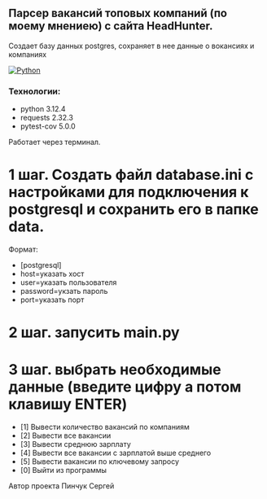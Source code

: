 ## Парсер вакансий  топовых компаний (по моему мнениею) с сайта HeadHunter.
Создает базу данных postgres, сохраняет в нее данные о вокансиях и компаниях

[![Python](https://img.shields.io/badge/-Python-464646?style=flat-square&logo=Python)](https://www.python.org/)

### Технологии:
- python 3.12.4
- requests 2.32.3
- pytest-cov 5.0.0

Работает через терминал.

 # 1 шаг. Создать файл database.ini с настройками для подключения к postgresql и сохранить его в папке data.

Формат:
- [postgresql]
- host=указать хост
- user=указать пользователя
- password=укзать пароль
- port=указать порт

# 2 шаг. запусить main.py 

# 3 шаг. выбрать необходимые данные (введите цифру а потом клавишу ENTER) 

- [1] Вывести количество вакансий по компаниям
- [2] Вывести все вакансии
- [3] Вывести среднюю зарплату
- [4] Вывести все вакансии с зарплатой выше среднего
- [5] Вывести вакансии по ключевому запросу
- [0] Выйти из программы



Автор проекта Пинчук Сергей
